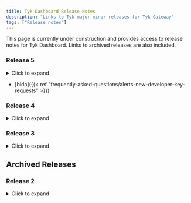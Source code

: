 ```yaml
---
title: Tyk Dashboard Release Notes
description: "Links to Tyk major minor releases for Tyk Gateway"
tags: ["Release notes"]
---
```


This page is currently under construction and provides access to release notes for Tyk Dashboard. Links to archived releases are also included.

### Release 5
<details>
    <summary>
        Click to expand
    </summary>


- [v5.2]({{< ref "product-stack/tyk-dashboard/release-notes/version-5.2.md" >}})
- [v5.1]({{< ref "product-stack/tyk-dashboard/release-notes/version-5.1.md" >}})
- [v5.0]({{< ref "product-stack/tyk-dashboard/release-notes/version-5.0.md" >}})
</details>

- [blda]({{< ref "frequently-asked-questions/alerts-new-developer-key-requests" >}})
### Release 4
<details>
    <summary>
        Click to expand
    </summary>

- [v4.3]({{< ref "product-stack/tyk-dashboard/release-notes/version-4.3.md" >}})
- [v4.2]({{< ref "product-stack/tyk-dashboard/release-notes/version-4.2.md" >}})
- [v4.1]({{< ref "product-stack/tyk-dashboard/release-notes/version-4.1.md" >}})
- [v4.0]({{< ref "product-stack/tyk-dashboard/release-notes/version-4.0.md" >}})
</details>

### Release 3
<details>
    <summary>
        Click to expand
    </summary>

- [v3.2]({{< ref "product-stack/tyk-dashboard/release-notes/version-3.2.md" >}})
- [v3.1]({{< ref "product-stack/tyk-dashboard/release-notes/version-3.1.md" >}})
- [v3.0]({{< ref "product-stack/tyk-dashboard/release-notes/version-3.0.md" >}})
</details>

## Archived Releases

### Release 2
<details>
    <summary>
        Click to expand
    </summary>

- [v2.9]({{< ref "product-stack/tyk-dashboard/release-notes/archived-releases/version-2.9.md" >}})
- [v2.8]({{< ref "product-stack/tyk-dashboard/release-notes/archived-releases/version-2.8.md" >}})
- [v2.7]({{< ref "product-stack/tyk-dashboard/release-notes/archived-releases/version-2.7.md" >}})
- [v2.6]({{< ref "product-stack/tyk-dashboard/release-notes/archived-releases/version-2.6.md" >}})
- [v2.5]({{< ref "product-stack/tyk-dashboard/release-notes/archived-releases/version-2.5.md" >}})
- [v2.4]({{< ref "product-stack/tyk-dashboard/release-notes/archived-releases/version-2.4.md" >}})
</details>